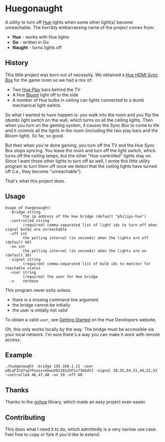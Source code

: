 # Huegonaught

A utility to turn off [Hue](https://www.philips-hue.com/en-us) lights when some other light(s) become unreachable. The horribly embarrassing name of the project comes from:
* **Hue** - works with Hue lights
* **Go** - written in Go
* **Naught** - turns lights off

## History
This little project was born out of necessity. We obtained a [Hue HDMI Sync Box](https://www.philips-hue.com/en-us/p/hue-play-hdmi-sync-box-/046677555221) for the game room so we had a mix of:
* Two [Hue Play](https://www.philips-hue.com/en-us/p/hue-white-and-color-ambiance-play-light-bar-double-pack/7820230U7) bars behind the TV
* A Hue [Bloom](https://www.philips-hue.com/en-us/p/hue-white-and-color-ambiance-bloom-table-lamp/046677560188) light off to the side
* A number of Hue bulbs in ceiling can lights connected to a dumb mechanical light switch.

So what I wanted to have happen is: you walk into the room and you flip the (dumb) light switch on the wall, which turns on all the ceiling lights. Then when you turn on the gaming system, it causes the Sync Box to come to life and it controls all the lights in the room (including the two play bars and the Bloom light). So far, so good.

But then when you're done gaming, you turn off the TV and the Hue Sync Box stops syncing. You leave the room and turn off the light switch, which turns off the ceiling lamps, but the other "Hue-controlled" lights stay on. Since I want those other lights to turn off as well, I wrote this little utility program to turn them off once we detect that the ceiling lights have turned off (i.e., they become "unreachable").

That's what this project does.
## Usage
```
Usage of huegonaught:
  -bridge string
        the ip address of the Hue bridge (default "philips-hue")
  -controlled string
        (required) comma-separated list of light ids to turn off when signal bulbs are unreachable
  -off int
        the polling interval (in seconds) when the lights are off (default 60)
  -on int
        the polling interval (in seconds) when the lights are on (default 10)
  -signal string
        (required) comma-separated list of bulb ids to monitor for reachable status
  -user string
        (required) the user for Hue bridge
  -v    verbose
```
This program never exits unless:
* there is a missing command line argument
* the bridge cannot be initially
* the user is initially not valid

To obtain a valid `user`, see [Getting Started](https://developers.meethue.com/develop/get-started-2/) on the Hue Developers website.

Oh, this only works locally by the way. The bridge must be accessible via your local network. I'm sure there's a way you can make it work with remote access.
## Example
```
./huegonaught -bridge 192.168.1.11 -user p0LqF2Cd7spYFeassvebwuV0J26S2hPis73bbdXJ -signal 38,55,54,51,44,52,53 -controlled 46,47,48 -on 10 -off 60
```
## Thanks
Thanks to the [gohue](https://github.com/Collinux/gohue) library, which made an easy project even easier.
## Contributing
This does what I need it to do, which admittedly is a very narrow use case. Feel free to copy or fork if you'd like to extend.
